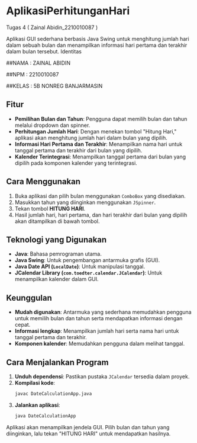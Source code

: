 # AplikasiPerhitunganHari
 Tugas 4 ( Zainal Abidin_2210010087 )
 
Aplikasi GUI sederhana berbasis Java Swing untuk menghitung jumlah hari dalam sebuah bulan dan menampilkan informasi hari pertama dan terakhir dalam bulan tersebut.
Identitas

##NAMA : ZAINAL ABIDIN

##NPM : 2210010087

##KELAS : 5B NONREG BANJARMASIN
## Fitur

- **Pemilihan Bulan dan Tahun**: Pengguna dapat memilih bulan dan tahun melalui dropdown dan spinner.
- **Perhitungan Jumlah Hari**: Dengan menekan tombol "Hitung Hari," aplikasi akan menghitung jumlah hari dalam bulan yang dipilih.
- **Informasi Hari Pertama dan Terakhir**: Menampilkan nama hari untuk tanggal pertama dan terakhir dari bulan yang dipilih.
- **Kalender Terintegrasi**: Menampilkan tanggal pertama dari bulan yang dipilih pada komponen kalender yang terintegrasi.

## Cara Menggunakan

1. Buka aplikasi dan pilih bulan menggunakan `ComboBox` yang disediakan.
2. Masukkan tahun yang diinginkan menggunakan `JSpinner`.
3. Tekan tombol **HITUNG HARI**.
4. Hasil jumlah hari, hari pertama, dan hari terakhir dari bulan yang dipilih akan ditampilkan di bawah tombol.

## Teknologi yang Digunakan

- **Java**: Bahasa pemrograman utama.
- **Java Swing**: Untuk pengembangan antarmuka grafis (GUI).
- **Java Date API (`LocalDate`)**: Untuk manipulasi tanggal.
- **JCalendar Library (`com.toedter.calendar.JCalendar`)**: Untuk menampilkan kalender dalam GUI.

## Keunggulan

- **Mudah digunakan**: Antarmuka yang sederhana memudahkan pengguna untuk memilih bulan dan tahun serta mendapatkan informasi dengan cepat.
- **Informasi lengkap**: Menampilkan jumlah hari serta nama hari untuk tanggal pertama dan terakhir.
- **Komponen kalender**: Memudahkan pengguna dalam melihat tanggal.

## Cara Menjalankan Program

1. **Unduh dependensi**: Pastikan pustaka `JCalendar` tersedia dalam proyek.
2. **Kompilasi kode**:
   ```bash
   javac DateCalculationApp.java
   ```
3. **Jalankan aplikasi**:
   ```bash
   java DateCalculationApp
   ```

Aplikasi akan menampilkan jendela GUI. Pilih bulan dan tahun yang diinginkan, lalu tekan "HITUNG HARI" untuk mendapatkan hasilnya.
